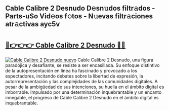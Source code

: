 ## Cable Calibre 2 Desnudo D𝚎sn𝚞dos filtr𝚊dos - Parts-uSo Vid𝚎os f𝚘tos - N𝚞evas filtr𝚊ciones atr𝚊ctivas ayc5v

# <h2><a href="http://mb0cuu.tromn.icu/?c=Cable+Calibre+2+Desnudo">🔗👉👉👉 Cable Calibre 2 Desnudo 🔗🔗</a></h2>

[![Cable Calibre 2 Desnudo nuevo](https://i.imgur.com/pEAQMta.gif)](http://mb0cuu.tromn.icu/?c=Cable+Calibre+2+Desnudo)
Cable Calibre 2 Desnudo, una figura paradójica y desafiante, se resiste a ser encasillada. Su enfoque distintivo de la autopresentación en línea ha fascinado y provocado a los espectadores, incitando debates sobre la libertad de expresión, la autorrepresentación y las complejidades de las comunidades digitales. A pesar de la ambigüedad de sus intenciones, su huella en el ámbito digital es imborrable. Impulsado por una determinación inquebrantable y un encanto innegable, el progreso de Cable Calibre 2 Desnudo en el ámbito digital es inquebrantable.
